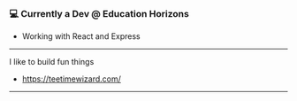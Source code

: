 ### 💻 Currently a Dev @ Education Horizons
 * Working with React and Express 
*  *  *  *  *
I like to build fun things
- https://teetimewizard.com/

*  *  *  *  *
